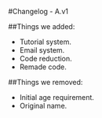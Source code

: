 #Changelog - A.v1

##Things we added:
+ Tutorial system.
+ Email system.
+ Code reduction.
+ Remade code.

##Things we removed:
- Initial age requirement.
- Original name.
